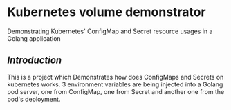 # Kubernetes volume demonstrator
Demonstrating Kubernetes' ConfigMap and Secret resource usages in a Golang application

## ***Introduction***
This is a project which Demonstrates how does ConfigMaps and Secrets on kubernetes works. 3 environment variables are being injected into a Golang pod server, one from ConfigMap, one from Secret and another one from the pod's deployment.